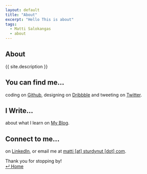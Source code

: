 ```yaml
---
layout: default
title: "About"
excerpt: "Hello This is about"
tags:
  - Matti Salokangas
  - about
---
```


<section class='about-section'>
  <h1>About</h1>
  <div class='summary'>
    {{ site.description }}
  </div>
  <h2>You can find me...</h2>
  <p>
    coding on <a href='http://github.com/sturdynut' target='_blank'>Github</a>,
    designing on <a href='http://dribbble.com/sturdynut' target='_blank'>Dribbble</a>
    and tweeting on <a href='http://twitter.com/sturdynut' target='_blank'>Twitter</a>.
  </p>
  <h2>I Write...</h2>
  <p>
    about what I learn on <a href='http://sturdynut.com/blog' target='_blank'>My Blog</a>.
  </p>
  <h2>Connect to me...</h2>
  <p>
    on <a href='https://www.linkedin.com/in/mattisalokangas' target='_blank'>LinkedIn</a>,
    or email me at <a href='mailto:matti@sturdynut.com?subject=Hello Matti!'>matti [at] sturdynut [dot] com</a>.
  </p>
  <div class='thank-you'>
    Thank you for stopping by!
  </div>
  <a class='btn-home' href='/'>
    <span class='icon'>&#8629;</span>
    <span class='text'>Home</span>
  </a>
</section>
